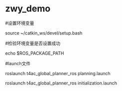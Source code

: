 # zwy_demo
#设置环境变量

source ~/catkin_ws/devel/setup.bash

#检验环境变量是否设置成功

echo $ROS_PACKAGE_PATH

#launch文件

roslaunch t4ac_global_planner_ros planning.launch

roslaunch t4ac_global_planner_ros initialization.launch
